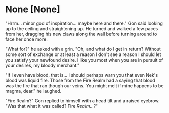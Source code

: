 # None [None]
"Hrrm... minor god of inspiration... maybe here and there." Gon said looking up to the ceiling and straightening up. He turned and walked a few paces from her, dragging his new claws along the wall before turning around to face her once more.

"What for?" he asked with a grin. "Oh, and what do I get in return? Without some sort of exchange or at least a reason I don't see a reason I should let you satisfy your newfound desire. I like you most when you are in pursuit of your desires, my bloody merchant."  

"If I even have blood, that is... I should perhaps warn you that even Nek's blood was liquid fire. Those from the Fire Realm had a saying that blood was the fire that ran though our veins. You might melt if mine happens to be magma, dear." he laughed.

"Fire Realm?" Gon replied to himself with a head tilt and a raised eyebrow. "Was that what it was called? Fire *Realm...?*"
